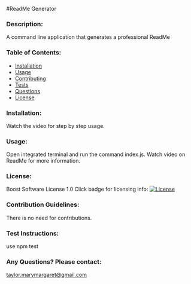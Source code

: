 #ReadMe Generator 
### Description: 
A command line application that generates a professional ReadMe
### Table of Contents:
- [Installation](#installation)
- [Usage](#usage)
- [Contributing](#contributing)
- [Tests](#tests)
- [Questions](#questions)
- [License](#license) 
### Installation: 
Watch the video for step by step usage.
### Usage: 
Open integrated terminal and run the command index.js. Watch video on ReadMe for more information.
### License: 
Boost Software License 1.0 
Click badge for licensing info: [![License](https://img.shields.io/badge/License-Boost_1.0-lightblue.svg)](https://www.boost.org/LICENSE_1_0.txt)
### Contribution Guidelines: 
There is no need for contributions.
### Test Instructions: 
use npm test
### Any Questions? Please contact: 
taylor.marymargaret@gmail.com